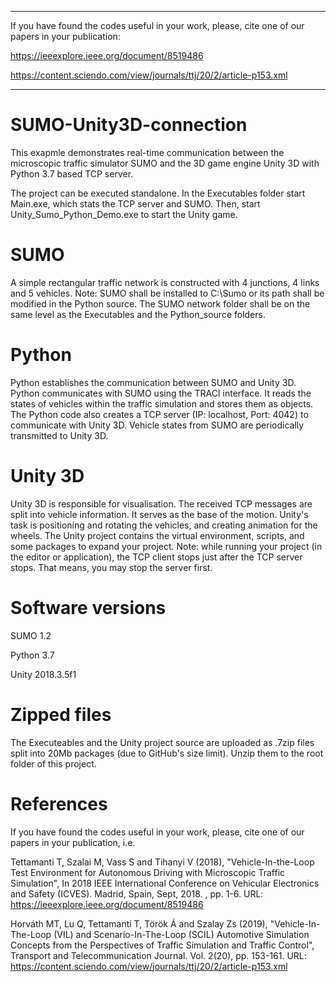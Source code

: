 ***
If you have found the codes useful in your work, please, cite one of our papers in your publication:

https://ieeexplore.ieee.org/document/8519486

https://content.sciendo.com/view/journals/ttj/20/2/article-p153.xml

***

# SUMO-Unity3D-connection
This exapmle demonstrates real-time communication between the microscopic traffic simulator SUMO and the 3D game engine Unity 3D with Python 3.7 based TCP server. 

The project can be executed standalone. In the Executables folder start Main.exe, which stats the TCP server and SUMO. Then, start Unity_Sumo_Python_Demo.exe to start the Unity game. 

# SUMO 
A simple rectangular traffic network is constructed with 4 junctions, 4 links and 5 vehicles. 
Note: SUMO shall be installed to C:\Sumo or its path shall be modified in the Python source. The SUMO network folder shall be on the same level as the Executables and the Python_source folders.

# Python
Python establishes the communication between SUMO and Unity 3D. Python communicates with SUMO using the TRACI interface. It reads the states of vehicles within the traffic simulation and stores them as objects. The Python code also creates a TCP server (IP: localhost, Port: 4042) to communicate with Unity 3D. Vehicle states from SUMO are periodically transmitted to Unity 3D.

# Unity 3D
Unity 3D is responsible for visualisation. The received TCP messages are split into vehicle information. It serves as the base of the motion. Unity's task is positioning and rotating the vehicles, and creating animation for the wheels. The Unity project contains the virtual environment, scripts, and some packages to expand your project. 
Note: while running your project (in the editor or application), the TCP client stops just after the TCP server stops. That means, you may stop the server first.

# Software versions
SUMO 1.2 

Python 3.7

Unity 2018.3.5f1

# Zipped files
The Executeables and the Unity project source are uploaded as .7zip files split into 20Mb packages (due to GitHub's size limit). Unzip them to the root folder of this project. 

# References
If you have found the codes useful in your work, please, cite one of our papers in your publication, i.e.

Tettamanti T, Szalai M, Vass S and Tihanyi V (2018), "Vehicle-In-the-Loop Test Environment for Autonomous Driving with Microscopic Traffic Simulation", In 2018 IEEE International Conference on Vehicular Electronics and Safety (ICVES). Madrid, Spain, Sept, 2018. , pp. 1-6. 
URL: https://ieeexplore.ieee.org/document/8519486

Horváth MT, Lu Q, Tettamanti T, Török Á and Szalay Zs (2019), "Vehicle-In-The-Loop (VIL) and Scenario-In-The-Loop (SCIL) Automotive Simulation Concepts from the Perspectives of Traffic Simulation and Traffic Control", Transport and Telecommunication Journal. Vol. 2(20), pp. 153-161. 
URL: https://content.sciendo.com/view/journals/ttj/20/2/article-p153.xml
